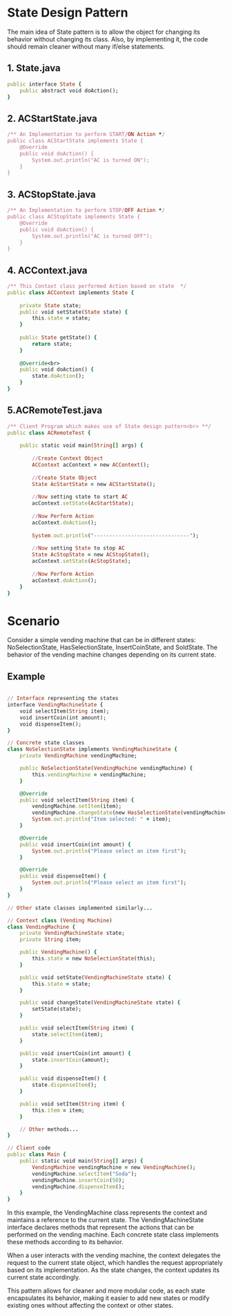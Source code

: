 # State Design Pattern
The main idea of State pattern is to allow the object for changing its behavior without changing its class. Also, by implementing it, the code should remain cleaner without many if/else statements.

## 1. State.java
```ruby
public interface State {
	public abstract void doAction();
}
```

## 2. ACStartState.java
```ruby
/** An Implementation to perform START/ON Action */
public class ACStartState implements State {
	@Override
	public void doAction() {
		System.out.println("AC is turned ON");
	}
}
```
## 3. ACStopState.java
```ruby
/** An Implementation to perform STOP/OFF Action */
public class ACStopState implements State {
	@Override
	public void doAction() {
		System.out.println("AC is turned OFF");
	}
}
```
## 4. ACContext.java

```ruby
/** This Contaxt class performed Action based on state  */ 
public class ACContext implements State {
 
	private State state;
	public void setState(State state) {
		this.state = state;
	}
	
	public State getState() {
		return state;
	}
	
	@Override<br>
	public void doAction() {
		state.doAction();
	}
}
```
## 5.ACRemoteTest.java
```ruby
/** Client Program which makes use of State design pattern<br> **/ 
public class ACRemoteTest {
 
	public static void main(String[] args) {
		 
		//Create Context Object
		ACContext acContext = new ACContext();
		
		//Create State Object
		State AcStartState = new ACStartState();
		
		//Now setting state to start AC
		acContext.setState(AcStartState);
		
		//Now Perform Action
		acContext.doAction();
		
		System.out.println("-------------------------------");
		
		//Now setting State to stop AC
		State AcStopState = new ACStopState();
		acContext.setState(AcStopState); 
		
		//Now Perform Action 
		acContext.doAction();
	}
}
```

# Scenario

Consider a simple vending machine that can be in different states: NoSelectionState, HasSelectionState, InsertCoinState, and SoldState. The behavior of the vending machine changes depending on its current state.

## Example

```ruby

// Interface representing the states
interface VendingMachineState {
    void selectItem(String item);
    void insertCoin(int amount);
    void dispenseItem();
}

// Concrete state classes
class NoSelectionState implements VendingMachineState {
    private VendingMachine vendingMachine;

    public NoSelectionState(VendingMachine vendingMachine) {
        this.vendingMachine = vendingMachine;
    }

    @Override
    public void selectItem(String item) {
        vendingMachine.setItem(item);
        vendingMachine.changeState(new HasSelectionState(vendingMachine));
        System.out.println("Item selected: " + item);
    }

    @Override
    public void insertCoin(int amount) {
        System.out.println("Please select an item first");
    }

    @Override
    public void dispenseItem() {
        System.out.println("Please select an item first");
    }
}

// Other state classes implemented similarly...

// Context class (Vending Machine)
class VendingMachine {
    private VendingMachineState state;
    private String item;

    public VendingMachine() {
        this.state = new NoSelectionState(this);
    }

    public void setState(VendingMachineState state) {
        this.state = state;
    }

    public void changeState(VendingMachineState state) {
        setState(state);
    }

    public void selectItem(String item) {
        state.selectItem(item);
    }

    public void insertCoin(int amount) {
        state.insertCoin(amount);
    }

    public void dispenseItem() {
        state.dispenseItem();
    }

    public void setItem(String item) {
        this.item = item;
    }

    // Other methods...
}

// Client code
public class Main {
    public static void main(String[] args) {
        VendingMachine vendingMachine = new VendingMachine();
        vendingMachine.selectItem("Soda");
        vendingMachine.insertCoin(50);
        vendingMachine.dispenseItem();
    }
}

```
In this example, the VendingMachine class represents the context and maintains a reference to the current state. The VendingMachineState interface declares methods that represent the actions that can be performed on the vending machine. Each concrete state class implements these methods according to its behavior.

When a user interacts with the vending machine, the context delegates the request to the current state object, which handles the request appropriately based on its implementation. As the state changes, the context updates its current state accordingly.

This pattern allows for cleaner and more modular code, as each state encapsulates its behavior, making it easier to add new states or modify existing ones without affecting the context or other states.
